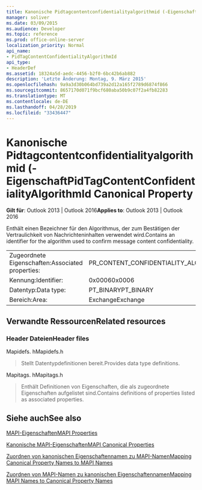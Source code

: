 ```yaml
---
title: Kanonische Pidtagcontentconfidentialityalgorithmid (-Eigenschaft
manager: soliver
ms.date: 03/09/2015
ms.audience: Developer
ms.topic: reference
ms.prod: office-online-server
localization_priority: Normal
api_name:
- PidTagContentConfidentialityAlgorithmId
api_type:
- HeaderDef
ms.assetid: 18324a5d-aedc-4456-b2f0-6bc42b6ab882
description: 'Letzte Änderung: Montag, 9. März 2015'
ms.openlocfilehash: 9a9a3d30b064bd739a2d12a165f2789d6874f866
ms.sourcegitcommit: 8657170d071f9bcf680aba50b9c07f2a4fb82283
ms.translationtype: MT
ms.contentlocale: de-DE
ms.lasthandoff: 04/28/2019
ms.locfileid: "33436447"
---
```

# <a name="pidtagcontentconfidentialityalgorithmid-canonical-property"></a><span data-ttu-id="26790-103">Kanonische Pidtagcontentconfidentialityalgorithmid (-Eigenschaft</span><span class="sxs-lookup"><span data-stu-id="26790-103">PidTagContentConfidentialityAlgorithmId Canonical Property</span></span>

  
  
<span data-ttu-id="26790-104">**Gilt für**: Outlook 2013 | Outlook 2016</span><span class="sxs-lookup"><span data-stu-id="26790-104">**Applies to**: Outlook 2013 | Outlook 2016</span></span> 
  
<span data-ttu-id="26790-105">Enthält einen Bezeichner für den Algorithmus, der zum Bestätigen der Vertraulichkeit von Nachrichteninhalten verwendet wird.</span><span class="sxs-lookup"><span data-stu-id="26790-105">Contains an identifier for the algorithm used to confirm message content confidentiality.</span></span>
  
|||
|:-----|:-----|
|<span data-ttu-id="26790-106">Zugeordnete Eigenschaften:</span><span class="sxs-lookup"><span data-stu-id="26790-106">Associated properties:</span></span>  <br/> |<span data-ttu-id="26790-107">PR_CONTENT_CONFIDENTIALITY_ALGORITHM_ID</span><span class="sxs-lookup"><span data-stu-id="26790-107">PR_CONTENT_CONFIDENTIALITY_ALGORITHM_ID</span></span>  <br/> |
|<span data-ttu-id="26790-108">Kennung:</span><span class="sxs-lookup"><span data-stu-id="26790-108">Identifier:</span></span>  <br/> |<span data-ttu-id="26790-109">0x0006</span><span class="sxs-lookup"><span data-stu-id="26790-109">0x0006</span></span>  <br/> |
|<span data-ttu-id="26790-110">Datentyp:</span><span class="sxs-lookup"><span data-stu-id="26790-110">Data type:</span></span>  <br/> |<span data-ttu-id="26790-111">PT_BINARY</span><span class="sxs-lookup"><span data-stu-id="26790-111">PT_BINARY</span></span>  <br/> |
|<span data-ttu-id="26790-112">Bereich:</span><span class="sxs-lookup"><span data-stu-id="26790-112">Area:</span></span>  <br/> |<span data-ttu-id="26790-113">Exchange</span><span class="sxs-lookup"><span data-stu-id="26790-113">Exchange</span></span>  <br/> |
   
## <a name="related-resources"></a><span data-ttu-id="26790-114">Verwandte Ressourcen</span><span class="sxs-lookup"><span data-stu-id="26790-114">Related resources</span></span>

### <a name="header-files"></a><span data-ttu-id="26790-115">Header Dateien</span><span class="sxs-lookup"><span data-stu-id="26790-115">Header files</span></span>

<span data-ttu-id="26790-116">Mapidefs. h</span><span class="sxs-lookup"><span data-stu-id="26790-116">Mapidefs.h</span></span>
  
> <span data-ttu-id="26790-117">Stellt Datentypdefinitionen bereit.</span><span class="sxs-lookup"><span data-stu-id="26790-117">Provides data type definitions.</span></span>
    
<span data-ttu-id="26790-118">Mapitags. h</span><span class="sxs-lookup"><span data-stu-id="26790-118">Mapitags.h</span></span>
  
> <span data-ttu-id="26790-119">Enthält Definitionen von Eigenschaften, die als zugeordnete Eigenschaften aufgelistet sind.</span><span class="sxs-lookup"><span data-stu-id="26790-119">Contains definitions of properties listed as associated properties.</span></span>
    
## <a name="see-also"></a><span data-ttu-id="26790-120">Siehe auch</span><span class="sxs-lookup"><span data-stu-id="26790-120">See also</span></span>



[<span data-ttu-id="26790-121">MAPI-Eigenschaften</span><span class="sxs-lookup"><span data-stu-id="26790-121">MAPI Properties</span></span>](mapi-properties.md)
  
[<span data-ttu-id="26790-122">Kanonische MAPI-Eigenschaften</span><span class="sxs-lookup"><span data-stu-id="26790-122">MAPI Canonical Properties</span></span>](mapi-canonical-properties.md)
  
[<span data-ttu-id="26790-123">Zuordnen von kanonischen Eigenschaftennamen zu MAPI-Namen</span><span class="sxs-lookup"><span data-stu-id="26790-123">Mapping Canonical Property Names to MAPI Names</span></span>](mapping-canonical-property-names-to-mapi-names.md)
  
[<span data-ttu-id="26790-124">Zuordnen von MAPI-Namen zu kanonischen Eigenschaftennamen</span><span class="sxs-lookup"><span data-stu-id="26790-124">Mapping MAPI Names to Canonical Property Names</span></span>](mapping-mapi-names-to-canonical-property-names.md)

